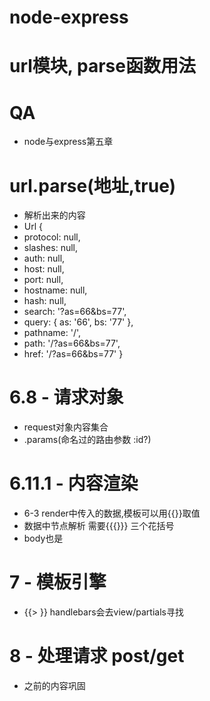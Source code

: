 # node-express
# url模块,  parse函数用法
# QA
- node与express第五章
# url.parse(地址,true)
- 解析出来的内容
- Url {
- protocol: null,
- slashes: null,
- auth: null,
- host: null,
- port: null,
- hostname: null,
- hash: null,
- search: '?as=66&bs=77',
- query: { as: '66', bs: '77' },
- pathname: '/',
- path: '/?as=66&bs=77',
- href: '/?as=66&bs=77' }
# 6.8 - 请求对象
- request对象内容集合
- .params(命名过的路由参数 :id?)
# 6.11.1 - 内容渲染
- 6-3 render中传入的数据,模板可以用{{}}取值
- 数据中节点解析 需要{{{}}} 三个花括号
- body也是
# 7 - 模板引擎
- {{> }} handlebars会去view/partials寻找
# 8 - 处理请求 post/get
- 之前的内容巩固

